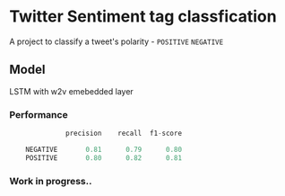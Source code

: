 # Twitter Sentiment tag classfication
A project to classify a tweet's polarity - ```POSITIVE``` ```NEGATIVE```

## Model
LSTM with w2v emebedded layer
### Performance
```python
              precision    recall  f1-score

    NEGATIVE       0.81      0.79      0.80
    POSITIVE       0.80      0.82      0.81
```
### Work in progress..
